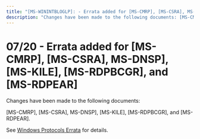 ```yaml
---
title: "[MS-WININTBLOGLP]: - Errata added for [MS-CMRP], [MS-CSRA], MS-DNSP], [MS-KILE], [MS-RDPBCGR], and [MS-RDPEAR]"
description: "Changes have been made to the following documents: [MS-CMRP], [MS-CSRA], MS-DNSP], [MS-KILE], [MS-RDPBCGR], and [MS-RDPEAR]. See Windows"
---
```


# 07/20 - Errata added for [MS-CMRP], [MS-CSRA], MS-DNSP], [MS-KILE], [MS-RDPBCGR], and [MS-RDPEAR]

<p>Changes have been made to the following documents:</p>
<p>[MS-CMRP], [MS-CSRA], MS-DNSP], [MS-KILE], [MS-RDPBCGR], and
[MS-RDPEAR].</p>
<p>See <span><a href="/openspecs/windows_protocols/MS-WINERRATA/314fe022-28ea-4bd9-93ac-7941ecf9ca10">Windows
Protocols Errata</a></span> for details.</p>

                